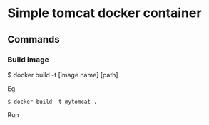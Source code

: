 # Simple tomcat docker container 

## Commands

### Build image

$ docker build -t [image name] [path]

Eg.

`$ docker build -t mytomcat .`

Run 